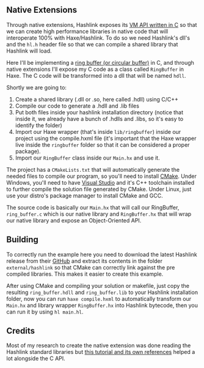 ## Native Extensions
Through native extensions, Hashlink exposes its [VM API written in C](https://github.com/HaxeFoundation/hashlink/wiki/C-API-Documentation) 
so that we can create high performance libraries in native code that will interoperate 100% with Haxe/Hashlink. To do so 
we need Hashlink's dll's and the `hl.h` header file so that we can compile a shared library that Hashlink will load.

Here I'll be implementing a [ring buffer (or circular buffer)](https://en.wikipedia.org/wiki/Circular_buffer) in C, and through native extensions I'll expose 
my C code as a class called `RingBuffer` in Haxe. The C code will be transformed into a dll that will be named `hdll`.

Shortly we are going to:
1. Create a shared library (.dll or .so, here called .hdll) using C/C++
2. Compile our code to generate a .hdll and .lib files
3. Put both files inside your hashlink installation directory (notice that inside it, we already have a bunch of .hdlls and .libs, so it's easy to identify the folder)
4. Import our Haxe wrapper (that's inside `lib/ringbuffer`) inside our project using the compile.hxml file (it's important that the Haxe wrapper live inside the `ringbuffer` folder so that it can be considered a proper package).
5. Import our `RingBuffer` class inside our `Main.hx` and use it.

The project has a `CMakeLists.txt` that will automatically generate the needed files to compile our program, 
so you'll need to install [CMake](https://cmake.org/). Under Windows, you'll need to have [Visual Studio](https://visualstudio.microsoft.com/) 
and it's C++ toolchain installed to further compile the solution file generated by CMake. Under Linux, just use your distro's
package manager to install CMake and GCC.

The source code is basically our `Main.hx` that will call our RingBuffer, `ring_buffer.c` which is our native library and
`RingBuffer.hx` that will wrap our native library and expose an Object-Oriented API.

## Building
To correctly run the example here you need to download the latest Hashlink release from their [GitHub](https://github.com/HaxeFoundation/hashlink/releases)
and extract its contents in the folder `external/hashlink` so that CMake can correctly link against the pre compiled libraries.
This makes it easier to create this example. 

After using CMake and compiling your solution or makefile, just copy the resulting
`ring_buffer.hdll` and `ring_buffer.lib` to your Hashlink installation folder, now you can run `haxe compile.hxml` to 
automatically transform our `Main.hx` and library wrapper `RingBuffer.hx` into Hashlink bytecode, then you can run it by 
using `hl main.hl`.

## Credits
Most of my research to create the native extension was done reading the Hashlink standard libraries but [this tutorial and its own references](https://github.com/HaxeFoundation/hashlink/wiki/HashLink-native-extension-tutorial)
helped a lot alongside the C API.
